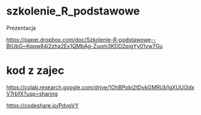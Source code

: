 # szkolenie_R_podstawowe

Prezentacja

https://paper.dropbox.com/doc/Szkolenie-R-podstawowe--BtUbG~Kqqw84i2zha2Ex1QMbAg-Zuom3KDD2pigYy01yw7Gu


# kod z zajec

https://colab.research.google.com/drive/1OhBPobi2tDvkGMRUb1gXUUl3dxV7rbfX?usp=sharing


https://codeshare.io/PdvpVY
